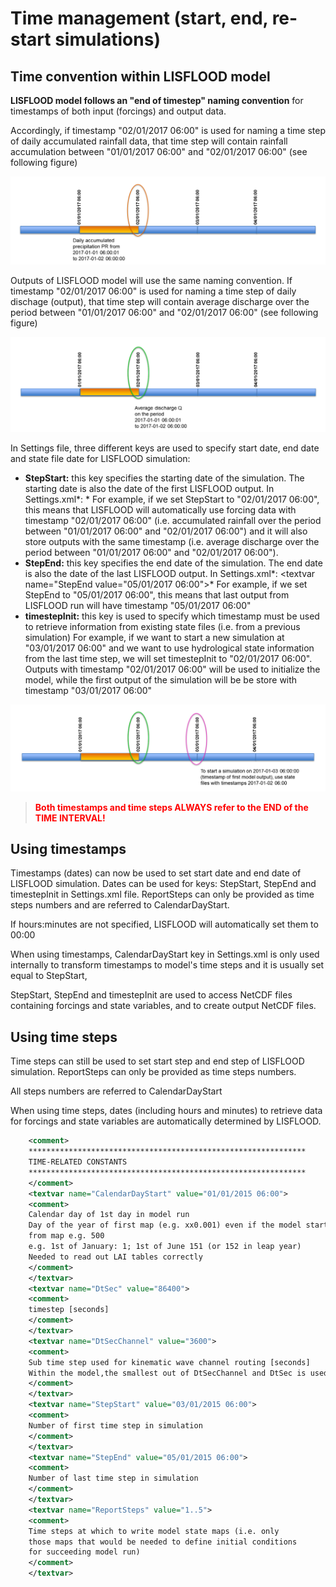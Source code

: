 # Time management (start, end, re-start simulations)

## Time convention within LISFLOOD model

**LISFLOOD model follows an "end of timestep" naming convention** for timestamps of both input (forcings) and output data.

Accordingly,  if timestamp "02/01/2017 06:00" is used for naming a time step of daily  accumulated rainfall data, that time step will contain rainfall  accumulation between  "01/01/2017 06:00" and "02/01/2017 06:00" (see  following figure)

![](../media/image62.png)

Outputs  of LISFLOOD model will use the same naming convention. If timestamp  "02/01/2017 06:00" is used for naming a time step of daily dischage  (output), that time step will contain average discharge over the period  between  "01/01/2017 06:00" and "02/01/2017 06:00" (see following  figure)

![](../media/image63.png)

In Settings file, three different keys are used to specify start date, end date and state file date for LISFLOOD simulation:

- **StepStart:** this key specifies the starting date of the simulation. The starting date is also the date of the first LISFLOOD output.
  In Settings.xml*:  <textvar name="StepStart" value="02/01/2017 06:00">*
  For  example, if we set StepStart to "02/01/2017 06:00", this means that  LISFLOOD will automatically use forcing data with timestamp "02/01/2017  06:00" (i.e. accumulated rainfall over the period between "01/01/2017  06:00" and "02/01/2017 06:00") and it will also store outputs with the  same timestamp (i.e. average discharge over the period between  "01/01/2017 06:00" and "02/01/2017 06:00").
- **StepEnd:** this key specifies the end date of the simulation. The end date is also the date of the last LISFLOOD output.
  In Settings.xml*:  <textvar name="StepEnd value="05/01/2017 06:00">*
  For  example, if we set StepEnd to "05/01/2017 06:00", this means that last  output from LISFLOOD run will have timestamp "05/01/2017 06:00"
- **timestepInit:**  this key is used to specify which timestamp must be used to retrieve  information from existing state files (i.e. from a previous simulation)
  For  example, if we want to start a new simulation at "03/01/2017 06:00" and  we want to use hydrological state information from the last time step,  we will set timestepInit to "02/01/2017 06:00". Outputs with timestamp  "02/01/2017 06:00" will be used to initialize the model, while the first  output of the simulation will be be store with timestamp "03/01/2017  06:00"

![](../media/image64.png)

> <span style="color:red"> **Both timestamps and time steps ALWAYS refer to the END of the TIME INTERVAL!**</span>


## Using timestamps

Timestamps  (dates) can now be used to set start date and end date of LISFLOOD  simulation. Dates can be used for keys: StepStart, StepEnd and  timestepInit in Settings.xml file. ReportSteps can only be provided as  time steps numbers and are referred to CalendarDayStart.

If hours:minutes are not specified, LISFLOOD will automatically set them to 00:00

When using timestamps, CalendarDayStart key in Settings.xml is only used  internally to transform timestamps to model's time steps and it is  usually set equal to StepStart,

StepStart, StepEnd and  timestepInit are used to access NetCDF files containing forcings and  state variables, and to create output NetCDF files.

## Using time steps

Time  steps can still be used to set start step and end step of LISFLOOD  simulation. ReportSteps can only be provided as time steps numbers.

All steps numbers are referred to CalendarDayStart

When  using time steps, dates (including hours and minutes) to retrieve data  for forcings and state variables are automatically determined by  LISFLOOD.

```xml
	<comment>                                                           	
	**************************************************************               
	TIME-RELATED CONSTANTS                                                
	**************************************************************               
	</comment>                                                          
	<textvar name="CalendarDayStart" value="01/01/2015 06:00">            
	<comment>                                                           
	Calendar day of 1st day in model run                                  
	Day of the year of first map (e.g. xx0.001) even if the model start   
	from map e.g. 500                                                     
	e.g. 1st of January: 1; 1st of June 151 (or 152 in leap year)         
	Needed to read out LAI tables correctly                               
	</comment>                                                          
	</textvar>                                                          
	<textvar name="DtSec" value="86400">                            
	<comment>                                                           
	timestep [seconds]                                                  
	</comment>                                                          
	</textvar>                                                          
	<textvar name="DtSecChannel" value="3600">                     
	<comment>                                                           
	Sub time step used for kinematic wave channel routing [seconds]     
	Within the model,the smallest out of DtSecChannel and DtSec is used   
	</comment>                                                          
	</textvar>                                                          
	<textvar name="StepStart" value="03/01/2015 06:00">                            
	<comment>                                                           
	Number of first time step in simulation                               
	</comment>                                                          
	</textvar>                                                          
	<textvar name="StepEnd" value="05/01/2015 06:00">                             
	<comment>                                                           
	Number of last time step in simulation                                
	</comment>                                                          
	</textvar>                                                          
	<textvar name="ReportSteps" value="1..5">                    
	<comment>                                                           
	Time steps at which to write model state maps (i.e. only              
	those maps that would be needed to define initial conditions          
	for succeeding model run)                                             
	</comment>                                                          
	</textvar>                                                          
```

